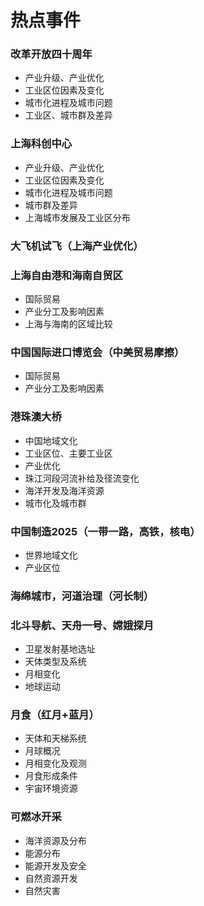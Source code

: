 # **热点事件**

### 改革开放四十周年
+ 产业升级、产业优化
+ 工业区位因素及变化
+ 城市化进程及城市问题
+ 工业区、城市群及差异

### 上海科创中心
+ 产业升级、产业优化
+ 工业区位因素及变化
+ 城市化进程及城市问题	
+ 城市群及差异	
+ 上海城市发展及工业区分布

### 大飞机试飞（上海产业优化）

### 上海自由港和海南自贸区
+ 国际贸易
+ 产业分工及影响因素
+ 上海与海南的区域比较

### 中国国际进口博览会（中美贸易摩擦）
+ 国际贸易
+ 产业分工及影响因素

### 港珠澳大桥
+ 中国地域文化
+ 工业区位、主要工业区
+ 产业优化
+ 珠江河段河流补给及径流变化
+ 海洋开发及海洋资源
+ 城市化及城市群

### 中国制造2025（一带一路，高铁，核电）
+ 世界地域文化
+ 产业区位

### 海绵城市，河道治理（河长制）

### 北斗导航、天舟一号、嫦娥探月
+ 卫星发射基地选址
+ 天体类型及系统
+ 月相变化
+ 地球运动

### 月食（红月+蓝月）
+ 天体和天梯系统
+ 月球概况
+ 月相变化及观测
+ 月食形成条件
+ 宇宙环境资源

### 可燃冰开采
+ 海洋资源及分布
+ 能源分布
+ 能源开发及安全
+ 自然资源开发
+ 自然灾害
